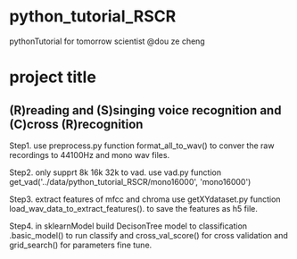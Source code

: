 # python_tutorial_RSCR
pythonTutorial for tomorrow scientist @dou ze cheng 

# project title 

## (R)reading and (S)singing voice recognition and (C)cross (R)recognition


Step1. use preprocess.py function format_all_to_wav() to conver the raw recordings to 44100Hz and mono wav files.

Step2. only supprt 8k 16k 32k to vad. use vad.py function get_vad('../data/python_tutorial_RSCR/mono16000', 'mono16000')

Step3. extract features of mfcc and chroma use getXYdataset.py function load_wav_data_to_extract_features(). to save the features as h5 file.

Step4. in sklearnModel build DecisonTree model to classification .basic_model() to run classify and cross_val_score() for cross validation and grid_search() for parameters fine tune.